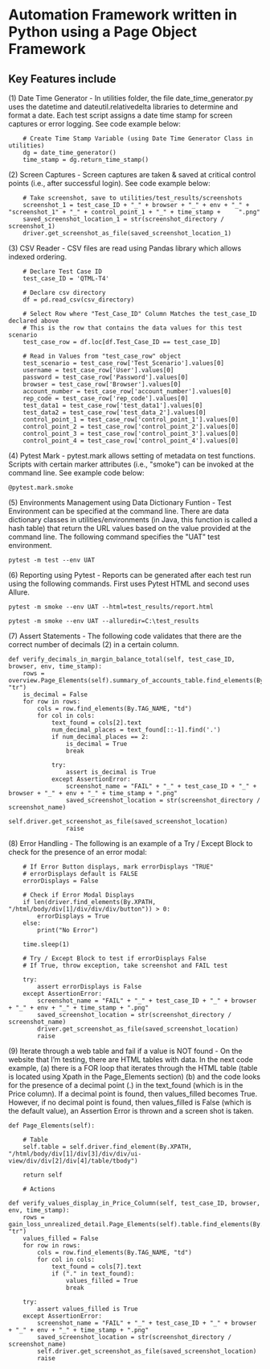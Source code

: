 # Automation Framework written in Python using a Page Object Framework

## Key Features include

(1) Date Time Generator - In utilities folder, the file date_time_generator.py uses the datetime and dateutil.relativedelta libraries to determine and format a date. Each test script assigns a date time stamp for screen captures or error logging. See code example below:

        # Create Time Stamp Variable (using Date Time Generator Class in utilities)
        dg = date_time_generator()
        time_stamp = dg.return_time_stamp()

(2) Screen Captures - Screen captures are taken & saved at critical control points (i.e., after successful login). See code example below:

        # Take screenshot, save to utilities/test_results/screenshots
        screenshot_1 = test_case_ID + "_" + browser + "_" + env + "_" + "screenshot_1" + "_" + control_point_1 + "_" + time_stamp +     ".png"
        saved_screenshot_location_1 = str(screenshot_directory / screenshot_1)
        driver.get_screenshot_as_file(saved_screenshot_location_1)

(3) CSV Reader - CSV files are read using Pandas library which allows indexed ordering.

        # Declare Test Case ID
        test_case_ID = 'QTML-T4'

        # Declare csv directory
        df = pd.read_csv(csv_directory)

        # Select Row where "Test_Case_ID" Column Matches the test_case_ID declared above
        # This is the row that contains the data values for this test scenario
        test_case_row = df.loc[df.Test_Case_ID == test_case_ID]
        
        # Read in Values from "test_case_row" object
        test_scenario = test_case_row['Test_Scenario'].values[0]
        username = test_case_row['User'].values[0]
        password = test_case_row['Password'].values[0]
        browser = test_case_row['Browser'].values[0]
        account_number = test_case_row['account_number'].values[0]
        rep_code = test_case_row['rep_code'].values[0]
        test_data1 = test_case_row['test_data1'].values[0]
        test_data2 = test_case_row['test_data_2'].values[0]
        control_point_1 = test_case_row['control_point_1'].values[0]
        control_point_2 = test_case_row['control_point_2'].values[0]
        control_point_3 = test_case_row['control_point_3'].values[0]
        control_point_4 = test_case_row['control_point_4'].values[0]

(4) Pytest Mark - pytest.mark allows setting of metadata on test functions. Scripts with certain marker attributes (i.e., "smoke") can be invoked at the command line. See example code below:

    @pytest.mark.smoke
    
(5) Environments Management using Data Dictionary Funtion - Test Environment can be specified at the command line. There are data dictionary classes in utilities/environments (in Java, this function is called a hash table) that return the URL values based on the value provided at the command line. The following command specifies the "UAT" test environment. 

    pytest -m test --env UAT

(6) Reporting using Pytest - Reports can be generated after each test run using the following commands. First uses Pytest HTML and second uses Allure.

    pytest -m smoke --env UAT --html=test_results/report.html

    pytest -m smoke --env UAT --alluredir=C:\test_results

(7) Assert Statements - The following code validates that there are the correct number of decimals (2) in a certain column.

    def verify_decimals_in_margin_balance_total(self, test_case_ID, browser, env, time_stamp):
        rows = overview.Page_Elements(self).summary_of_accounts_table.find_elements(By.TAG_NAME, "tr")
        is_decimal = False
        for row in rows:
            cols = row.find_elements(By.TAG_NAME, "td")
            for col in cols:
                text_found = cols[2].text
                num_decimal_places = text_found[::-1].find('.')
                if num_decimal_places == 2:
                    is_decimal = True
                    break

                try:
                    assert is_decimal is True
                except AssertionError:
                    screenshot_name = "FAIL" + "_" + test_case_ID + "_" + browser + "_" + env + "_" + time_stamp + ".png"
                    saved_screenshot_location = str(screenshot_directory / screenshot_name)
                    self.driver.get_screenshot_as_file(saved_screenshot_location)
                    raise

(8) Error Handling - The following is an example of a Try / Except Block to check for the presence of an error modal:

        # If Error Button displays, mark errorDisplays "TRUE"
        # errorDisplays default is FALSE
        errorDisplays = False

        # Check if Error Modal Displays
        if len(driver.find_elements(By.XPATH, "/html/body/div[1]/div/div/div/button")) > 0:
            errorDisplays = True
        else:
            print("No Error")

        time.sleep(1)

        # Try / Except Block to test if errorDisplays False
        # If True, throw exception, take screenshot and FAIL test

        try:
            assert errorDisplays is False
        except AssertionError:
            screenshot_name = "FAIL" + "_" + test_case_ID + "_" + browser + "_" + env + "_" + time_stamp + ".png"
            saved_screenshot_location = str(screenshot_directory / screenshot_name)
            driver.get_screenshot_as_file(saved_screenshot_location)
            raise
            
(9) Iterate through a web table and fail if a value is NOT found - On the website that I’m testing, there are HTML tables with data. In the next code example, (a) there is a FOR loop that iterates through the HTML table (table is located using Xpath in the Page_Elements section) (b) and the code looks for the presence of a decimal point (.) in the text_found (which is in the Price column). If a decimal point is found, then values_filled becomes True. However, if no decimal point is found, then values_filled is False (which is the default value), an Assertion Error is thrown and a screen shot is taken.


    def Page_Elements(self):

        # Table
        self.table = self.driver.find_element(By.XPATH, "/html/body/div[1]/div[3]/div/div/ui-view/div/div[2]/div[4]/table/tbody")

        return self

        # Actions

    def verify_values_display_in_Price_Column(self, test_case_ID, browser, env, time_stamp):
        rows = gain_loss_unrealized_detail.Page_Elements(self).table.find_elements(By.TAG_NAME, "tr")
        values_filled = False
        for row in rows:
            cols = row.find_elements(By.TAG_NAME, "td")
            for col in cols:
                text_found = cols[7].text
                if ("." in text_found):
                    values_filled = True
                    break

        try:
            assert values_filled is True
        except AssertionError:
            screenshot_name = "FAIL" + "_" + test_case_ID + "_" + browser + "_" + env + "_" + time_stamp + ".png"
            saved_screenshot_location = str(screenshot_directory / screenshot_name)
            self.driver.get_screenshot_as_file(saved_screenshot_location)
            raise
